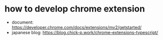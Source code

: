
# how to develop chrome extension

* document: https://developer.chrome.com/docs/extensions/mv2/getstarted/
* japanese blog: https://blog.chick-p.work/chrome-extensions-typescript/


